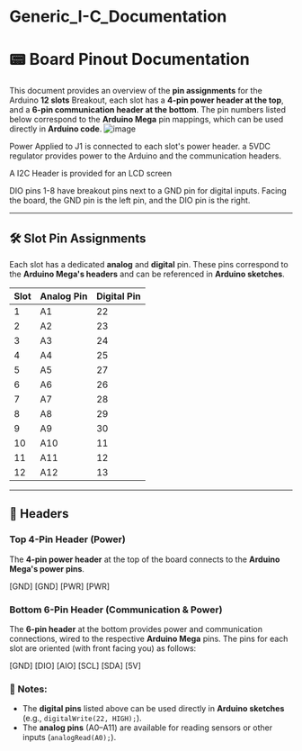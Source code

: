 # Generic_I-C_Documentation

# 📟 Board Pinout Documentation

This document provides an overview of the **pin assignments** for the Arduino **12 slots** Breakout, each slot has a **4-pin power header at the top**, and a **6-pin communication header at the bottom**. The pin numbers listed below correspond to the **Arduino Mega** pin mappings, which can be used directly in **Arduino code**.
![image](https://github.com/user-attachments/assets/bf6460d9-afe8-4721-8198-74e17c5c6802)

Power Applied to J1 is connected to each slot's power header. a 5VDC regulator provides power to the Arduino and the communication headers. 

A I2C Header is provided for an LCD screen

DIO pins 1-8 have breakout pins next to a GND pin for digital inputs. Facing the board, the GND pin is the left pin, and the DIO pin is the right.

---

## 🛠️ Slot Pin Assignments

Each slot has a dedicated **analog** and **digital** pin. These pins correspond to the **Arduino Mega's headers** and can be referenced in **Arduino sketches**.

| Slot | Analog Pin | Digital Pin |
|------|-----------|-------------|
|  1   | A1        | 22          |
|  2   | A2        | 23          |
|  3   | A3        | 24          |
|  4   | A4        | 25          |
|  5   | A5        | 27          |
|  6   | A6        | 26          |
|  7   | A7        | 28          |
|  8   | A8        | 29          |
|  9   | A9        | 30          |
| 10   | A10        |11          |
| 11   | A11       | 12          |
| 12   | A12       | 13          |

---

## 🔌 Headers

### **Top 4-Pin Header (Power)**
The **4-pin power header** at the top of the board connects to the **Arduino Mega's power pins**.

 [GND] [GND] [PWR] [PWR]

### **Bottom 6-Pin Header (Communication & Power)**
The **6-pin header** at the bottom provides power and communication connections, wired to the respective **Arduino Mega** pins.
The pins for each slot are oriented (with front facing you) as follows:

[GND] [DIO] [AIO] [SCL] [SDA] [5V]

### 📌 Notes:
- The **digital pins** listed above can be used directly in **Arduino sketches** (e.g., `digitalWrite(22, HIGH);`).
- The **analog pins** (A0–A11) are available for reading sensors or other inputs (`analogRead(A0);`).

